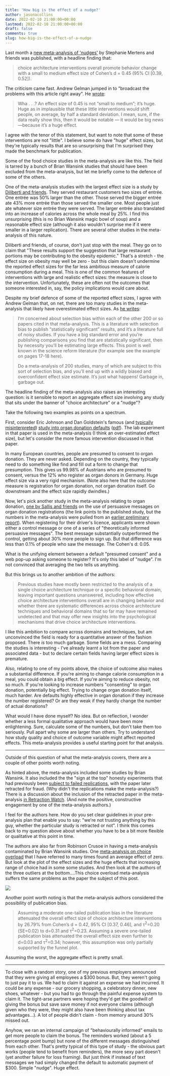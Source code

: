 ```yaml
---
title: 'How big is the effect of a nudge?'
author: jasonacollins
date: 2022-02-10 21:00:00+00:00
lastmod: 2022-02-10 21:00:00+00:00
draft: false
comments: true
slug: how-big-is-the-effect-of-a-nudge
---
```


Last month a [new meta-analysis of 'nudges'](https://doi.org/10.1073/pnas.2107346118) by Stephanie Mertens and friends was published, with a headline finding that:

>choice architecture interventions overall promote behavior change with a small to medium effect size of Cohen’s d = 0.45 (95% CI [0.39, 0.52]).

The criticism came fast. Andrew Gelman jumped in to "broadcast the problems with this article right away". He [wrote](https://statmodeling.stat.columbia.edu/2022/01/07/pnas-gigo-qrp-wtf-approaching-the-platonic-ideal-of-junk-science/):

>Wha . . .? An effect size of 0.45 is not “small to medium”; it’s huge. Huge as in implausible that these little interventions would shift people, on average, by half a standard deviation. I mean, sure, if the data really show this, then it would be notable — it would be big news—because it’s a huge effect.

I agree with the tenor of this statement, but want to note that some of these interventions are not "little". I believe some do have "huge" effect sizes, but they're typically results that are so unsurprising that I'm surprised they made the benchmark for publication.

Some of the food choice studies in the meta-analysis are like this. The field is tarred by a bunch of Brian Wansink studies that should have been excluded from the meta-analysis, but let me briefly come to the defence of some of the others.

One of the meta-analysis studies with the largest effect size is a study by [Diliberti and friends](https://doi.org/10.1038/oby.2004.64). They served restaurant customers two sizes of entrée. One entrée was 50% larger than the other. Those served the bigger entrée ate 43% more entrée than those served the smaller one. Most people just ate whatever size entrée they were served. The larger entrée also translated into an increase of calories across the whole meal by 25%. I find this unsurprising (this is no Brian Wansink magic bowl of soup) and a reasonable effect size (although it also wouldn't surprise me if it were smaller in a larger replication). There are several other studies in the meta-analysis of this nature.

Diliberti and friends, of course, don't just stop with the meal. They go on to claim that "These results support the suggestion that large restaurant portions may be contributing to the obesity epidemic." That's a stretch - the effect size on obesity may well be zero - but this claim doesn't undermine the reported effect sizes for the far less ambitious measure of calorie consumption during a meal. This is one of the common features of interventions with large and realistic effect sizes: the measure is close to the intervention. Unfortunately, these are often not the outcomes that someone interested in, say, the policy implications would care about.

Despite my brief defence of some of the reported effect sizes, I agree with Andrew Gelman that, on net, there are too many studies in the meta-analysis that likely have overestimated effect sizes. As [he writes](https://statmodeling.stat.columbia.edu/2022/01/10/the-real-problem-of-that-nudge-meta-analysis-is-not-that-it-include-12-papers-by-noted-fraudsters-its-the-gigo-of-it-all/): 

>I’m concerned about selection bias within each of the other 200 or so papers cited in that meta-analysis. This is a literature with selection bias to publish “statistically significant” results, and it’s a literature full of noisy studies. If you have a big standard error and you’re publishing comparisons you find that are statistically significant, then by necessity you’ll be estimating large effects. This point is well known in the science reform literature (for example see the example on pages 17-18 here).
>
>Do a meta-analysis of 200 studies, many of which are subject to this sort of selection bias, and you’ll end up with a wildly biased and overconfident effect size estimate. It’s just what happens! Garbage in, garbage out. 

The headline finding of the meta-analysis also raises an interesting question: is it sensible to report an aggregate effect size involving any study that sits under the banner of "choice architecture" or a "nudge"?

Take the following two examples as points on a spectrum.

First, consider Eric Johnson and Dan Goldstein's famous (and [typically misinterpreted](/does-presuming-you-can-take-a-persons-organs-save-lives/)) [study into organ donation defaults](https://doi.org/10.1126/science.1091721) ([pdf](http://www.dangoldstein.com/papers/DefaultsScience.pdf)). The lab experiment in that paper is used in the meta-analysis (I think an over-estimated effect size), but let's consider the more famous intervention discussed in that paper.

In many European countries, people are presumed to consent to organ donation. They are never asked. Depending on the country, they typically need to do something like find and fill out a form to change that presumption. This gives us 99.98% of Austrians who are presumed to consent, versus the 12% who register as organ donors in Germany. Huge effect size via a very rigid mechanism. (Note also here that the outcome measure is registration for organ donation, not organ donation itself. Go downstream and the effect size rapidly dwindles.)

Now, let's pick another study in the meta-analysis relating to organ donation, [one by Sallis and friends](https://doi.org/10.1186/s13063-018-2855-5) on the use of persuasive messages on organ donation registrations (the link points to the published study, but the numbers in the meta-analysis were pulled from an [earlier preliminary report](https://www.bi.team/publications/applying-behavioural-insights-to-organ-donation/)). When registering for their driver's licence, applicants were shown either a control message or one of a series of "theoretically informed persuasive messages". The best message substantially outperformed the control, getting about 30% more people to sign up. But that difference was less than 0.1% of people who saw the message. The Cohen's d: 0.05.

What is the unifying element between a default "presumed consent" and a web pop-up asking someone to register? It's only this label of "nudge". I'm not convinced that averaging the two tells us anything.

But this brings us to another ambition of the authors:

>Previous studies have mostly been restricted to the analysis of a single choice architecture technique or a specific behavioral domain, leaving important questions unanswered, including how effective choice architecture interventions overall are in changing behavior and whether there are systematic differences across choice architecture techniques and behavioral domains that so far may have remained undetected and that may offer new insights into the psychological mechanisms that drive choice architecture interventions.

I like this ambition to compare across domains and techniques, but am unconvinced the field is ready for a quantitative answer of the fashion proposed. There *is* too much garbage. Some fields are a mess. Comparing the studies is interesting - I've already learnt a lot from the paper and associated data - but to declare certain fields having larger effect sizes is premature.

Also, relating to one of my points above, the choice of outcome also makes a substantial difference. If you're aiming to change calorie consumption in a meal, you could obtain a big effect. If you're aiming to reduce obesity, not so much. If you're looking to increase numbers "consenting" to organ donation, potentially big effect. Trying to change organ donation itself, much harder. Are defaults highly effective in organ donation if they increase the number registered? Or are they weak if they hardly change the number of actual donations?

What would I have done myself? No idea. But on reflection, I wonder whether a less formal qualitative approach would have been more enlightening. Sure, calculate some of the numbers, but don't take them too seriously. Pull apart why some are larger than others. Try to understand how study quality and choice of outcome variable might affect reported effects. This meta-analysis provides a useful starting point for that analysis.

---

Outside of this question of what the meta-analysis covers, there are a couple of other points worth noting.

As hinted above, the meta-analysis included some studies by Brian Wansink. It also included the the "sign at the top" honesty experiments that had previously been [subject to failed replications](/a-default-of-disbelief/), with the paper later retracted for fraud. (Why didn't the replications make the meta-analysis?) There is a discussion about the inclusion of the retracted paper in the meta-analysis [in Retraction Watch](https://retractionwatch.com/2022/01/09/authors-to-correct-pnas-nudge-paper-that-cites-now-retracted-article-in-the-same-journal/). (And note the positive, constructive engagement by one of the meta-analysis authors.)

I feel for the authors here. How do you set clear guidelines in your pre-analysis plan that enable you to say: "we're not trusting anything by this guy, whether the particular study is retracted or not". I think this comes back to my question above about whether you have to be a bit more flexible or qualitative at this point in time.

The authors are also far from Robinson Crusoe in having a meta-analysis contaminated by Brian Wansink studies. One [meta-analysis on choice overload](https://doi.org/10.1086/651235) that I have referred to many times found an average effect of zero. But look at the plot of the effect sizes and the huge  effects that increasing range of choice had in some some studies. And then look at the authors of the three outliers at the bottom....This choice overload meta-analysis suffers the same problems as the paper the subject of this post.

![](/img/scheibehenne.jpg)

Another point worth noting is that the meta-analysis authors considered the possibility of publication bias.

>Assuming a moderate one-tailed publication bias in the literature attenuated the overall effect size of choice architecture interventions by 26.79% from Cohen’s d = 0.42, 95% CI [0.37, 0.46], and τ<sup>2</sup>=0.20 (SE=0.02) to d=0.31 and τ<sup>2</sup>=0.23. Assuming a severe one-tailed publication bias attenuated the overall effect size even further to d=0.03 and τ<sup>2</sup>=0.34; however, this assumption was only partially supported by the funnel plot.

Assuming the worst, the aggregate effect is pretty small.

---

To close with a random story, one of my previous employers announced that they were giving all employees a $300 bonus. But, they weren't going to just pay it to us. We had to claim it against an expense we had incurred. It could be any expense - our grocery shopping, a celebratory dinner, new shoes, whatever - but you had to go through the painful expense system to claim it. The tight-arse partners were hoping they'd get the goodwill of giving the bonus but save save money if not everyone claims (although given who they were, they might also have been thinking about tax advantages...). A lot of people didn't claim - from memory around 30% missed out.

Anyhow, we ran an internal campaign of "behaviourally informed" emails to get more people to claim the bonus. The reminders worked (about a 5 percentage point bump) but none of the different messages distinguished from each other. That's pretty typical of this type of study - the obvious part works (people tend to benefit from reminders), the more sexy part doesn't (yet another failure for loss framing). But just think if instead of text messages we had simply changed the default to automatic payment of $300. Simple "nudge". Huge effect.